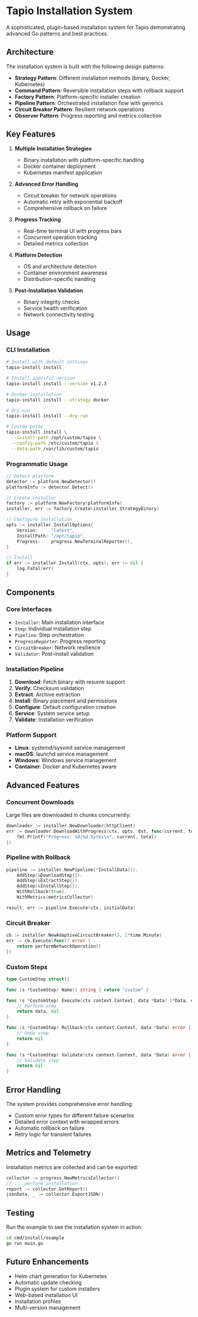 # Tapio Installation System

A sophisticated, plugin-based installation system for Tapio demonstrating advanced Go patterns and best practices.

## Architecture

The installation system is built with the following design patterns:

- **Strategy Pattern**: Different installation methods (binary, Docker, Kubernetes)
- **Command Pattern**: Reversible installation steps with rollback support
- **Factory Pattern**: Platform-specific installer creation
- **Pipeline Pattern**: Orchestrated installation flow with generics
- **Circuit Breaker Pattern**: Resilient network operations
- **Observer Pattern**: Progress reporting and metrics collection

## Key Features

1. **Multiple Installation Strategies**
   - Binary installation with platform-specific handling
   - Docker container deployment
   - Kubernetes manifest application

2. **Advanced Error Handling**
   - Circuit breaker for network operations
   - Automatic retry with exponential backoff
   - Comprehensive rollback on failure

3. **Progress Tracking**
   - Real-time terminal UI with progress bars
   - Concurrent operation tracking
   - Detailed metrics collection

4. **Platform Detection**
   - OS and architecture detection
   - Container environment awareness
   - Distribution-specific handling

5. **Post-Installation Validation**
   - Binary integrity checks
   - Service health verification
   - Network connectivity testing

## Usage

### CLI Installation

```bash
# Install with default settings
tapio-install install

# Install specific version
tapio-install install --version v1.2.3

# Docker installation
tapio-install install --strategy docker

# Dry run
tapio-install install --dry-run

# Custom paths
tapio-install install \
  --install-path /opt/custom/tapio \
  --config-path /etc/custom/tapio \
  --data-path /var/lib/custom/tapio
```

### Programmatic Usage

```go
// Detect platform
detector := platform.NewDetector()
platformInfo := detector.Detect()

// Create installer
factory := platform.NewFactory(platformInfo)
installer, err := factory.Create(installer.StrategyBinary)

// Configure installation
opts := installer.InstallOptions{
    Version:     "latest",
    InstallPath: "/opt/tapio",
    Progress:    progress.NewTerminalReporter(),
}

// Install
if err := installer.Install(ctx, opts); err != nil {
    log.Fatal(err)
}
```

## Components

### Core Interfaces

- `Installer`: Main installation interface
- `Step`: Individual installation step
- `Pipeline`: Step orchestration
- `ProgressReporter`: Progress reporting
- `CircuitBreaker`: Network resilience
- `Validator`: Post-install validation

### Installation Pipeline

1. **Download**: Fetch binary with resume support
2. **Verify**: Checksum validation
3. **Extract**: Archive extraction
4. **Install**: Binary placement and permissions
5. **Configure**: Default configuration creation
6. **Service**: System service setup
7. **Validate**: Installation verification

### Platform Support

- **Linux**: systemd/sysvinit service management
- **macOS**: launchd service management
- **Windows**: Windows service management
- **Container**: Docker and Kubernetes aware

## Advanced Features

### Concurrent Downloads

Large files are downloaded in chunks concurrently:

```go
downloader := installer.NewDownloader(httpClient)
err := downloader.DownloadWithProgress(ctx, opts, dst, func(current, total int64) {
    fmt.Printf("Progress: %d/%d bytes\n", current, total)
})
```

### Pipeline with Rollback

```go
pipeline := installer.NewPipeline[*InstallData]().
    AddStep(&DownloadStep{}).
    AddStep(&ExtractStep{}).
    AddStep(&InstallStep{}).
    WithRollback(true).
    WithMetrics(metricsCollector)

result, err := pipeline.Execute(ctx, initialData)
```

### Circuit Breaker

```go
cb := installer.NewAdaptiveCircuitBreaker(5, 1*time.Minute)
err := cb.Execute(func() error {
    return performNetworkOperation()
})
```

### Custom Steps

```go
type CustomStep struct{}

func (s *CustomStep) Name() string { return "custom" }

func (s *CustomStep) Execute(ctx context.Context, data *Data) (*Data, error) {
    // Perform step
    return data, nil
}

func (s *CustomStep) Rollback(ctx context.Context, data *Data) error {
    // Undo step
    return nil
}

func (s *CustomStep) Validate(ctx context.Context, data *Data) error {
    // Validate step
    return nil
}
```

## Error Handling

The system provides comprehensive error handling:

- Custom error types for different failure scenarios
- Detailed error context with wrapped errors
- Automatic rollback on failure
- Retry logic for transient failures

## Metrics and Telemetry

Installation metrics are collected and can be exported:

```go
collector := progress.NewMetricsCollector()
// ... perform installation ...
report := collector.GetReport()
jsonData, _ := collector.ExportJSON()
```

## Testing

Run the example to see the installation system in action:

```bash
cd cmd/install/example
go run main.go
```

## Future Enhancements

- Helm chart generation for Kubernetes
- Automatic update checking
- Plugin system for custom installers
- Web-based installation UI
- Installation profiles
- Multi-version management